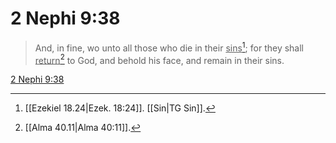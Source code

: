 # 2 Nephi 9:38

> And, in fine, wo unto all those who die in their <u>sins</u>[^a]; for they shall <u>return</u>[^b] to God, and behold his face, and remain in their sins.

[2 Nephi 9:38](https://www.churchofjesuschrist.org/study/scriptures/bofm/2-ne/9?lang=eng&id=p38#p38)


[^a]: [[Ezekiel 18.24|Ezek. 18:24]]. [[Sin|TG Sin]].  
[^b]: [[Alma 40.11|Alma 40:11]].  
